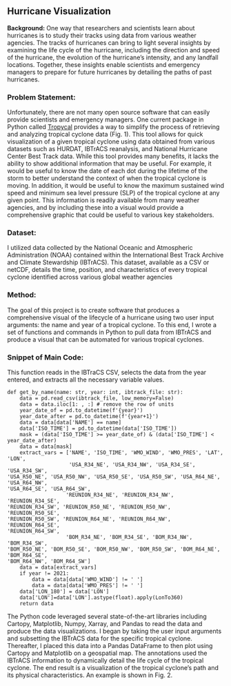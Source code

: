 ## Hurricane Visualization 

**Background:**
One way that researchers and scientists learn about hurricanes is to study their tracks using data from various weather agencies. The tracks of hurricanes can bring to light several insights by examining the life cycle of the hurricane, including the direction and speed of the hurricane, the evolution of the hurricane’s intensity, and any landfall locations. Together, these insights enable scientists and emergency managers to prepare for future hurricanes by detailing the paths of past hurricanes.


### Problem Statement: 
Unfortunately, there are not many open source software that can easily provide scientists and emergency managers. One current package in Python called [Tropycal](https://tropycal.github.io/tropycal/index.html) provides a way to simplify the process of retrieving and analyzing tropical cyclone data (Fig. 1). This tool allows for quick visualization of a given tropical cyclone using data obtained from various datasets such as HURDAT, IBTrACS reanalysis, and National Hurricane Center Best Track data.
While this tool provides many benefits, it lacks the ability to show additional information that may be useful. For example, it would be useful to know the date of each dot during the lifetime of the storm to better understand the context of when the tropical cyclone is moving. In addition, it would be useful to know the maximum sustained wind speed and minimum sea level pressure (SLP) of the tropical cyclone at any given point. This information is readily available from many weather agencies, and by including these into a visual would provide a comprehensive graphic that could be useful to various key stakeholders.

### Dataset: 
I utilized data collected by the National Oceanic and Atmospheric Administration (NOAA) contained within the International Best Track Archive and Climate Stewardship (IBTrACS). This dataset, available as a CSV or netCDF, details the time, position, and characteristics of every tropical cyclone identified across various global weather agencies

### Method:
The goal of this project is to create software that produces a comprehensive visual of the lifecycle of a hurricane using two user input arguments: the name and year of a tropical cyclone. To this end, I wrote a set of functions and commands in Python to pull data from IBTrACS and produce a visual that can be automated for various tropical cyclones.

### Snippet of Main Code: 
This function reads in the IBTraCS CSV, selects the data from the year entered, and extracts all the necessary variable values.
```
def get_by_name(name: str, year: int, ibtrack_file: str):
    data = pd.read_csv(ibtrack_file, low_memory=False)
    data = data.iloc[1: , :] # remove the row of units
    year_date_of = pd.to_datetime(f'{year}')
    year_date_after = pd.to_datetime(f'{year+1}')
    data = data[data['NAME'] == name]
    data['ISO_TIME'] = pd.to_datetime(data['ISO_TIME'])
    mask = (data['ISO_TIME'] >= year_date_of) & (data['ISO_TIME'] <
year_date_after)
    data = data[mask]
    extract_vars = ['NAME', 'ISO_TIME', 'WMO_WIND', 'WMO_PRES', 'LAT', 'LON',
                    'USA_R34_NE', 'USA_R34_NW', 'USA_R34_SE', 'USA_R34_SW',
'USA_R50_NE', 'USA_R50_NW', 'USA_R50_SE', 'USA_R50_SW', 'USA_R64_NE', 'USA_R64_NW',
'USA_R64_SE', 'USA_R64_SW',
                   'REUNION_R34_NE', 'REUNION_R34_NW', 'REUNION_R34_SE',
'REUNION_R34_SW', 'REUNION_R50_NE', 'REUNION_R50_NW', 'REUNION_R50_SE',
'REUNION_R50_SW', 'REUNION_R64_NE', 'REUNION_R64_NW', 'REUNION_R64_SE',
'REUNION_R64_SW',
                   'BOM_R34_NE', 'BOM_R34_SE', 'BOM_R34_NW', 'BOM_R34_SW',
'BOM_R50_NE', 'BOM_R50_SE', 'BOM_R50_NW', 'BOM_R50_SW', 'BOM_R64_NE', 'BOM_R64_SE',
'BOM_R64_NW', 'BOM_R64_SW']
    data = data[extract_vars]
    if year != 2021:
        data = data[data['WMO_WIND'] != ' ']
        data = data[data['WMO_PRES'] != ' ']
    data['LON_180'] = data['LON']
    data['LON']=data['LON'].astype(float).apply(LonTo360)
    return data
```

The Python code leveraged several state-of-the-art libraries including Cartopy, Matplotlib, Numpy, Xarray, and Pandas to read the data and produce the data visualizations. I began by taking the user input arguments and subsetting the IBTrACS data for the specific tropical cyclone. Thereafter, I placed this data into a Pandas DataFrame to then plot using Cartopy and Matplotlib on a geospatial map. The annotations used the IBTrACS information to dynamically detail the life cycle of the tropical cyclone. The end result is a visualization of the tropical cyclone’s path and its physical characteristics. An example is shown in Fig. 2.

